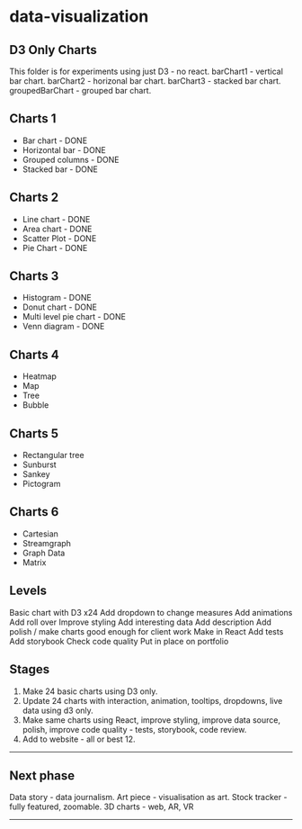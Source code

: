 # data-visualization

## D3 Only Charts

This folder is for experiments using just D3 - no react.
barChart1 - vertical bar chart.
barChart2 - horizonal bar chart.
barChart3 - stacked bar chart.
groupedBarChart - grouped bar chart.

## Charts 1

- Bar chart - DONE
- Horizontal bar - DONE
- Grouped columns - DONE
- Stacked bar - DONE

## Charts 2

- Line chart - DONE
- Area chart - DONE
- Scatter Plot - DONE
- Pie Chart - DONE

## Charts 3

- Histogram - DONE
- Donut chart - DONE
- Multi level pie chart - DONE
- Venn diagram - DONE

## Charts 4

- Heatmap
- Map
- Tree
- Bubble

## Charts 5

- Rectangular tree
- Sunburst
- Sankey
- Pictogram

## Charts 6

- Cartesian
- Streamgraph
- Graph Data
- Matrix

## Levels

Basic chart with D3 x24
Add dropdown to change measures
Add animations
Add roll over
Improve styling
Add interesting data
Add description
Add polish / make charts good enough for client work
Make in React
Add tests
Add storybook
Check code quality
Put in place on portfolio

## Stages

1. Make 24 basic charts using D3 only.
2. Update 24 charts with interaction, animation, tooltips, dropdowns, live data using d3 only.
3. Make same charts using React, improve styling, improve data source, polish, improve code quality - tests, storybook, code review.
4. Add to website - all or best 12.

---

## Next phase

Data story - data journalism.
Art piece - visualisation as art.
Stock tracker - fully featured, zoomable.
3D charts - web, AR, VR

---
